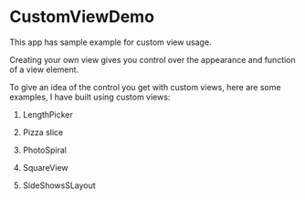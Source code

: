 # CustomViewDemo
This app has sample example for custom view usage.

Creating your own view gives you control over the appearance and function of a view element. 

To give an idea of the control you get with custom views, here are some examples, I have built using custom views:

1. LengthPicker

2. Pizza slice

3. PhotoSpiral

4. SquareView

5. SideShowsSLayout

